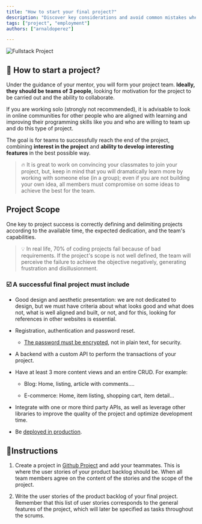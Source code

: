 ```yaml
---
title: "How to start your final project?"
description: "Discover key considerations and avoid common mistakes when choosing your final project. Learn from these experienced tips to ensure success in your project journey."
tags: ["project", "employment"]
authors: ["arnaldoperez"]

---
```


![Fullstack Project](https://storage.googleapis.com/breathecode-asset-images/d866be3d7f338844c8a66e6fa94190ebe8ef5912f889c4b3f5923864f9b64ebc.png?raw=true)

<onlyfor saas="false" withBanner="false">

## 🌱 How to start a project?

Under the guidance of your mentor, you will form your project team. **Ideally, they should be teams of 3 people**, looking for motivation for the project to be carried out and the ability to collaborate. 

If you are working solo (strongly not recommended), it is advisable to look in online communities for other people who are aligned with learning and improving their programming skills like you and who are willing to team up and do this type of project.

The goal is for teams to successfully reach the end of the project, combining **interest in the project** and **ability to develop interesting features** in the best possible way.

> 🔥 It is great to work on convincing your classmates to join your project, but, keep in mind that you will dramatically learn more by working with someone else (in a group); even if you are not building your own idea, all members must compromise on some ideas to achieve the best for the team.

</onlyfor>

## Project Scope

One key to project success is correctly defining and delimiting projects according to the available time, the expected dedication, and the team's capabilities.

> 💡 In real life, 70% of coding projects fail because of bad requirements. If the project's scope is not well defined, the team will perceive the failure to achieve the objective negatively, generating frustration and disillusionment.

### ☑️ A successful final project must include

- Good design and aesthetic presentation: we are not dedicated to design, but we must have criteria about what looks good and what does not, what is well aligned and built, or not, and for this, looking for references in other websites is essential.

- Registration, authentication and password reset.
  - [The password must be encrypted](https://www.geeksforgeeks.org/password-hashing-with-bcrypt-in-flask/), not in plain text, for security.

- A backend with a custom API to perform the transactions of your project.

- Have at least 3 more content views and an entire CRUD. For example:

  - Blog: Home, listing, article with comments....

  - E-commerce: Home, item listing, shopping cart, item detail...

- Integrate with one or more third party APIs, as well as leverage other libraries to improve the quality of the project and optimize development time.

- Be [deployed in production](<https://4geeks.com/docs/start/deploy-to-render-com>).

## 📝Instructions

1. Create a project in [Github Project](https://docs.github.com/issues/planning-and-tracking-with-projects/creating-projects/creating-a-project) and add your teammates. This is where the user stories of your product backlog should be. When all team members agree on the content of the stories and the scope of the project.
  
2. Write the user stories of the product backlog of your final project. Remember that this list of user stories corresponds to the general features of the project, which will later be specified as tasks throughout the scrums.


